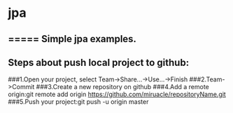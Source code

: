 # jpa
=====
Simple jpa examples.
-------------------
Steps about push local project to github:
-----------------------------------------
###1.Open your project, select Team->Share...->Use...->Finish
###2.Team->Commit
###3.Create a new repository on github
###4.Add a remote origin:git remote add origin https://github.com/miruacle/repositoryName.git
###5.Push your project:git push -u origin master

